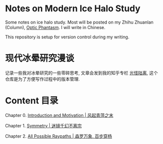 # Notes on Modern Ice Halo Study

Some notes on ice halo study. Most will be posted on my Zhihu Zhuanlan (Column), [Optic Phantasm](https://www.zhihu.com/column/OpticPhantasm).
I will write in Chinese.

This repository is setup for version control during my writing.

# 现代冰晕研究漫谈

记录一些我对冰晕研究的一些零碎思考, 文章会发到我的知乎专栏 [光怪陆离](https://www.zhihu.com/column/OpticPhantasm), 这个仓库是为了方便写作过程中的版本管理.

# Content 目录

Chapter 0. [Introduction and Motivation | 风起青萍之末](halo0.%20Introduction%20and%20Motivation/风起青萍之末.md)

Chapter 1. [Symmetry | 迷镜千幻不离宗](halo1.%20Symmetry/迷镜千幻不离宗.md)

Chapter 2. [All Possible Raypaths | 森罗万象, 百步穿杨](halo2.%20All%20Possible%20Raypaths/百步穿杨.md)
